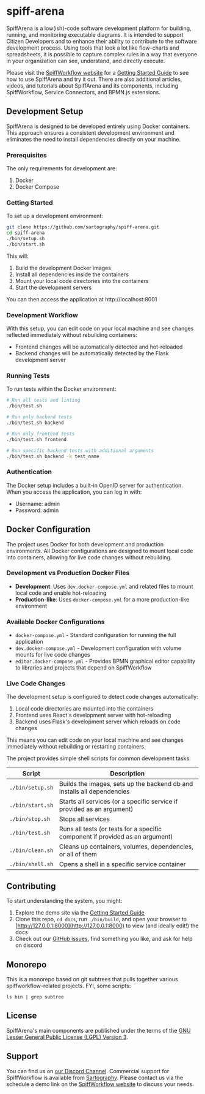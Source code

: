 # spiff-arena

SpiffArena is a low(ish)-code software development platform for building, running, and monitoring executable diagrams.
It is intended to support Citizen Developers and to enhance their ability to contribute to the software development process.
Using tools that look a lot like flow-charts and spreadsheets, it is possible to capture complex rules in a way that everyone in your organization can see, understand, and directly execute.

Please visit the [SpiffWorkflow website](https://www.spiffworkflow.org) for a [Getting Started Guide](https://www.spiffworkflow.org/posts/articles/get_started/) to see how to use SpiffArena and try it out.
There are also additional articles, videos, and tutorials about SpiffArena and its components, including SpiffWorkflow, Service Connectors, and BPMN.js extensions.



## Development Setup

SpiffArena is designed to be developed entirely using Docker containers. This approach ensures a consistent development environment and eliminates the need to install dependencies directly on your machine.

### Prerequisites

The only requirements for development are:

1. Docker
2. Docker Compose

### Getting Started

To set up a development environment:

```bash
git clone https://github.com/sartography/spiff-arena.git
cd spiff-arena
./bin/setup.sh
./bin/start.sh
```

This will:
1. Build the development Docker images
2. Install all dependencies inside the containers
3. Mount your local code directories into the containers
4. Start the development servers

You can then access the application at http://localhost:8001

### Development Workflow

With this setup, you can edit code on your local machine and see changes reflected immediately without rebuilding containers:

- Frontend changes will be automatically detected and hot-reloaded
- Backend changes will be automatically detected by the Flask development server

### Running Tests

To run tests within the Docker environment:

```bash
# Run all tests and linting
./bin/test.sh

# Run only backend tests
./bin/test.sh backend

# Run only frontend tests
./bin/test.sh frontend

# Run specific backend tests with additional arguments
./bin/test.sh backend -k test_name
```

### Authentication

The Docker setup includes a built-in OpenID server for authentication. When you access the application, you can log in with:

- Username: admin
- Password: admin

## Docker Configuration

The project uses Docker for both development and production environments. All Docker configurations are designed to mount local code into containers, allowing for live code changes without rebuilding.

### Development vs Production Docker Files

- **Development**: Uses `dev.docker-compose.yml` and related files to mount local code and enable hot-reloading
- **Production-like**: Uses `docker-compose.yml` for a more production-like environment

### Available Docker Configurations

- `docker-compose.yml` - Standard configuration for running the full application
- `dev.docker-compose.yml` - Development configuration with volume mounts for live code changes
- `editor.docker-compose.yml` - Provides BPMN graphical editor capability to libraries and projects that depend on SpiffWorkflow

### Live Code Changes

The development setup is configured to detect code changes automatically:

1. Local code directories are mounted into the containers
2. Frontend uses React's development server with hot-reloading
3. Backend uses Flask's development server which reloads on code changes

This means you can edit code on your local machine and see changes immediately without rebuilding or restarting containers.

The project provides simple shell scripts for common development tasks:

| Script | Description |
|----|----|
| `./bin/setup.sh` | Builds the images, sets up the backend db and installs all dependencies |
| `./bin/start.sh` | Starts all services (or a specific service if provided as an argument) |
| `./bin/stop.sh` | Stops all services |
| `./bin/test.sh` | Runs all tests (or tests for a specific component if provided as an argument) |
| `./bin/clean.sh` | Cleans up containers, volumes, dependencies, or all of them |
| `./bin/shell.sh` | Opens a shell in a specific service container |


## Contributing

To start understanding the system, you might:

 1. Explore the demo site via the [Getting Started Guide](https://www.spiffworkflow.org/posts/articles/get_started)
 1. Clone this repo, `cd docs`, run `./bin/build`, and open your browser to [http://127.0.0.1:8000](http://127.0.0.1:8000) to view (and ideally edit!) the docs
 1. Check out our [GitHub issues](https://github.com/sartography/spiff-arena/issues), find something you like, and ask for help on discord

## Monorepo

This is a monorepo based on git subtrees that pulls together various spiffworkflow-related projects.
FYI, some scripts:

    ls bin | grep subtree

## License

SpiffArena's main components are published under the terms of the
[GNU Lesser General Public License (LGPL) Version 3](https://www.gnu.org/licenses/lgpl-3.0.txt).

## Support

You can find us on [our Discord Channel](https://discord.gg/BYHcc7PpUC).
Commercial support for SpiffWorkflow is available from [Sartography](https://sartography.com).
Please contact us via the schedule a demo link on the [SpiffWorkflow website](https://spiffworkflow.org) to discuss your needs.
